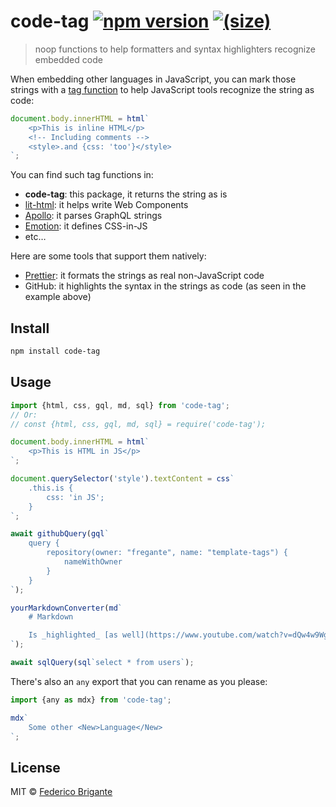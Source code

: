 # code-tag [![npm version](https://img.shields.io/npm/v/code-tag.svg)][link-npm] [![(size)][badge-gzip]](#no-link)

[badge-gzip]: https://img.shields.io/bundlephobia/minzip/code-tag.svg?label=gzipped
[link-npm]: https://www.npmjs.com/package/code-tag

> noop functions to help formatters and syntax highlighters recognize embedded code

When embedding other languages in JavaScript, you can mark those strings with a [tag function](https://developer.mozilla.org/en-US/docs/Web/JavaScript/Reference/Template_literals#tagged_templates) to help JavaScript tools recognize the string as code:

```js
document.body.innerHTML = html`
	<p>This is inline HTML</p>
	<!-- Including comments -->
	<style>.and {css: 'too'}</style>
`;
```

You can find such tag functions in:

- **code-tag**: this package, it returns the string as is
- [lit-html](https://lit.dev/docs/templates/overview/): it helps write Web Components
- [Apollo](https://www.apollographql.com/docs/resources/graphql-glossary/#gql-function): it parses GraphQL strings
- [Emotion](https://emotion.sh/docs/@emotion/css): it defines CSS-in-JS
- etc…

Here are some tools that support them natively:

- [Prettier](https://prettier.io/docs/en/options.html#embedded-language-formatting): it formats the strings as real non-JavaScript code
- GitHub: it highlights the syntax in the strings as code (as seen in the example above)

## Install

```sh
npm install code-tag
```

## Usage

```js
import {html, css, gql, md, sql} from 'code-tag';
// Or:
// const {html, css, gql, md, sql} = require('code-tag');

document.body.innerHTML = html`
	<p>This is HTML in JS</p>
`;

document.querySelector('style').textContent = css`
	.this.is {
		css: 'in JS';
	}
`;

await githubQuery(gql`
	query {
		repository(owner: "fregante", name: "template-tags") {
			nameWithOwner
		}
	}
`);

yourMarkdownConverter(md`
	# Markdown

	Is _highlighted_ [as well](https://www.youtube.com/watch?v=dQw4w9WgXcQ)
`);

await sqlQuery(sql`select * from users`);
```

There's also an `any` export that you can rename as you please:

```js
import {any as mdx} from 'code-tag';

mdx`
	Some other <New>Language</New>
`;
```

## License

MIT © [Federico Brigante](https://fregante.com)

